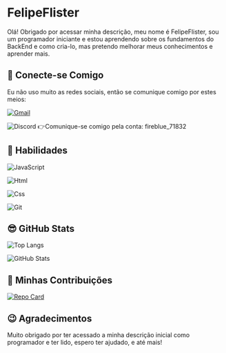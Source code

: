 # FelipeFlister 
Olá! Obrigado por acessar minha descrição, meu nome é FelipeFlister, sou um programador iniciante e estou aprendendo sobre os fundamentos do BackEnd e como cria-lo, mas pretendo melhorar meus conhecimentos e aprender mais.
## 👋 Conecte-se Comigo
Eu não uso muito as redes sociais, então se comunique comigo por estes meios:

[![Gmail](https://img.shields.io/badge/Gmail-FFF?style=for-the-badge&logo=gmail&logoColor=red)](mailto:felipeflister@gmail.com)

![Discord](https://img.shields.io/badge/Discord-5865F2?style=for-the-badge&logo=discord&logoColor=white) 👉Comunique-se comigo pela conta: fireblue_71832




## 🧐 Habilidades

![JavaScript](https://img.shields.io/badge/JavaScript-F7DF1E?style=for-the-badge&logo=javascript&logoColor=black)

![Html](https://img.shields.io/badge/HTML5-E34F26?style=for-the-badge&logo=html5&logoColor=white)

![Css](https://img.shields.io/badge/CSS3-1572B6?style=for-the-badge&logo=css3&logoColor=white)

![Git](https://img.shields.io/badge/GIT-E44C30?style=for-the-badge&logo=git&logoColor=white)

## 😎 GitHub Stats
![Top Langs](https://github-readme-stats-git-masterrstaa-rickstaa.vercel.app/api/top-langs/?username=FelipeFlister&bg_color=000&border_color=FF8C00&title_color=DC143C&text_color=30A3DC) 

![GitHub Stats](https://github-readme-stats.vercel.app/api?username=FelipeFlister&theme=transparent&bg_color=000&border_color=FF8C00&show_icons=true&icon_color=FF8C00&title_color=DC143C&text_color=30A3DC) 
## 🤝 Minhas Contribuições
[![Repo Card](https://github-readme-stats.vercel.app/api/pin/?username=FelipeFlister&repo=dio-lab-open-source&bg_color=000&border_color=FF8C00&show_icons=true&icon_color=30A3DC&title_color=DC143C&text_color=30A3DC)](https://github.com/FelipeFlister/dio-lab-open-source)

## 😉 Agradecimentos 
Muito obrigado por ter acessado a minha descrição inicial como programador e ter lido, espero ter ajudado, e até mais!

